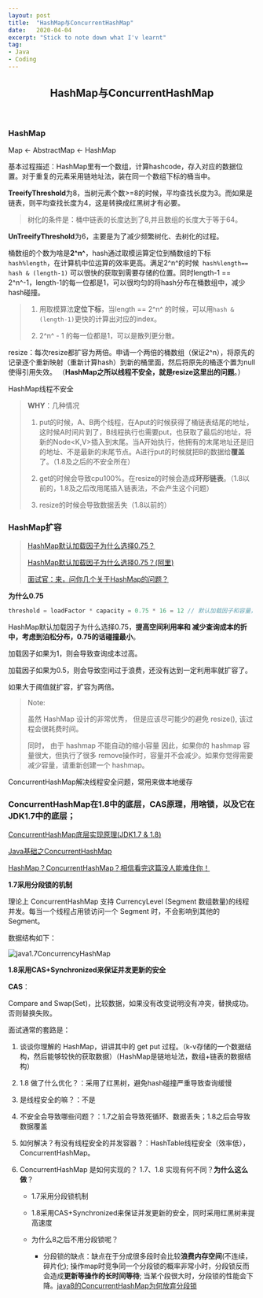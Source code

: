 ```yaml
---
layout: post
title:  "HashMap与ConcurrentHashMap"
date:   2020-04-04
excerpt: "Stick to note down what I'v learnt"
tag:
- Java 
- Coding
---
```


<center><H2><b>HashMap与ConcurrentHashMap</b></H2></center><br>

### HashMap

Map <- AbstractMap <- HashMap

基本过程描述：HashMap里有一个数组，计算hashcode，存入对应的数据位置。对于重复的元素采用链地址法，装在同一个数组下标的桶当中。

**TreeifyThreshold**为8，当树元素个数>=8的时候，平均查找长度为3。而如果是链表，则平均查找长度为4，这是转换成红黑树才有必要。

> 树化的条件是：桶中链表的长度达到了8,并且数组的长度大于等于64。

**UnTreeifyThreshold**为6，主要是为了减少频繁树化、去树化的过程。

桶数组的个数为啥是**2^n^**，hash通过取模运算定位到桶数组的下标`hash%length`，在计算机中位运算的效率更高。满足2^n^的时候` hash%length== hash & (length-1)` 可以很快的获取到需要存储的位置。同时length-1 == 2^n^-1，length-1的每一位都是1，可以很均匀的将hash分布在桶数组中，减少hash碰撞。

> 1) 用取模算法**定位下标**，当length == 2^n^ 的时候，可以用`hash & (length-1)`更快的计算出对应的index。
>
> 2) 2^n^ - 1 的每一位都是1，可以是散列更分散。



resize：每次resize都扩容为两倍。申请一个两倍的桶数组（保证2^n），将原先的记录逐个重新映射（重新计算hash）到新的桶里面，然后将原先的桶逐个置为null使得引用失效。 （**HashMap之所以线程不安全，就是resize这里出的问题**。）

HashMap线程不安全

> **WHY**：几种情况
>
> 1. put的时候，A、B两个线程，在Aput的时候获得了桶链表结尾的地址，这时候A时间片到了，B线程执行也需要put，也获取了最后的地址，将新的Node<K,V>插入到末尾。当A开始执行，他拥有的末尾地址还是旧的地址、不是最新的末尾节点。A进行put的时候就把B的数据给**覆盖**了。（1.8及之后的不安全所在）
>
> 2. get的时候会导致cpu100%。在resize的时候会造成**环形链表**。（1.8以前的，1.8及之后改用尾插入链表法，不会产生这个问题）
>
> 3. resize的时候会导致数据丢失（1.8以前的）
>
>    

### HashMap扩容

> [HashMap默认加载因子为什么选择0.75？](https://blog.csdn.net/weixin_34101784/article/details/86730739)
>
> [HashMap默认加载因子为什么选择0.75？(阿里)](<https://blog.csdn.net/diaopai5230/article/details/101211014?utm_medium=distribute.pc_relevant.none-task-blog-BlogCommendFromMachineLearnPai2-1.nonecase&depth_1-utm_source=distribute.pc_relevant.none-task-blog-BlogCommendFromMachineLearnPai2-1.nonecase>)
>
> [面试官：来，问你几个关于HashMap的问题？](https://cloud.tencent.com/developer/article/1442912)

**为什么0.75**

```javascript
threshold = loadFactor * capacity = 0.75 * 16 = 12 // 默认加载因子和容量，在达到12容量就会扩容
```

HashMap默认加载因子为什么选择0.75，**提高空间利用率和 减少查询成本的折中，考虑到泊松分布，0.75的话碰撞最小**。

加载因子如果为1，则会导致查询成本过高。

加载因子如果为0.5，则会导致空间过于浪费，还没有达到一定利用率就扩容了。



如果大于阈值就扩容，扩容为两倍。

> Note: 
>
> 虽然 HashMap 设计的非常优秀， 但是应该尽可能少的避免 resize(), 该过程会很耗费时间。
>
> 同时， 由于 hashmap 不能自动的缩小容量 因此，如果你的 hashmap 容量很大，但执行了很多 remove操作时，容量并不会减少。如果你觉得需要减少容量，请重新创建一个 hashmap。





ConcurrentHashMap解决线程安全问题，常用来做本地缓存

### ConcurrentHashMap在1.8中的底层，CAS原理，用啥锁，以及它在JDK1.7中的底层；

[ConcurrentHashMap底层实现原理(JDK1.7 & 1.8)](https://www.jianshu.com/p/865c813f2726)<br>

[Java基础之ConcurrentHashMap](https://www.jianshu.com/p/d0b37b927c48)

[HashMap？ConcurrentHashMap？相信看完这篇没人能难住你！](https://blog.csdn.net/weixin_44460333/article/details/86770169)



**1.7采用分段锁的机制**

理论上 ConcurrentHashMap 支持 CurrencyLevel (Segment 数组数量)的线程并发。每当一个线程占用锁访问一个 Segment 时，不会影响到其他的 Segment。

数据结构如下：

![java1.7ConcurrencyHashMap](https://blog.maplestory.work/images/post_image/java1.7ConcurrencyHashMap.webp)



**1.8采用CAS+Synchronized来保证并发更新的安全**

**CAS**：

Compare and Swap(Set)，比较数据，如果没有改变说明没有冲突，替换成功。否则替换失败。



面试通常的套路是：

1. 谈谈你理解的 HashMap，讲讲其中的 get put 过程。（k-v存储的一个数据结构，然后能够较快的获取数据）（HashMap是链地址法，数组+链表的数据结构）

2. 1.8 做了什么优化？：采用了红黑树，避免hash碰撞严重导致查询缓慢

3. 是线程安全的嘛？：不是

4. 不安全会导致哪些问题？：1.7之前会导致死循环、数据丢失；1.8之后会导致数据覆盖

5. 如何解决？有没有线程安全的并发容器？：HashTable线程安全（效率低），ConcurrentHashMap。

6. ConcurrentHashMap 是如何实现的？ 1.7、1.8 实现有何不同？**为什么这么做**？

   + 1.7采用分段锁机制

   + 1.8采用CAS+Synchronized来保证并发更新的安全，同时采用红黑树来提高速度

   + 为什么8之后不用分段锁呢？
     + 分段锁的缺点：缺点在于分成很多段时会比较**浪费内存空间**(不连续，碎片化); 操作map时竞争同一个分段锁的概率非常小时，分段锁反而会造成**更新等操作的长时间等待**; 当某个段很大时，分段锁的性能会下降。[java8的ConcurrentHashMap为何放弃分段锁](https://cloud.tencent.com/developer/article/1509556)

   